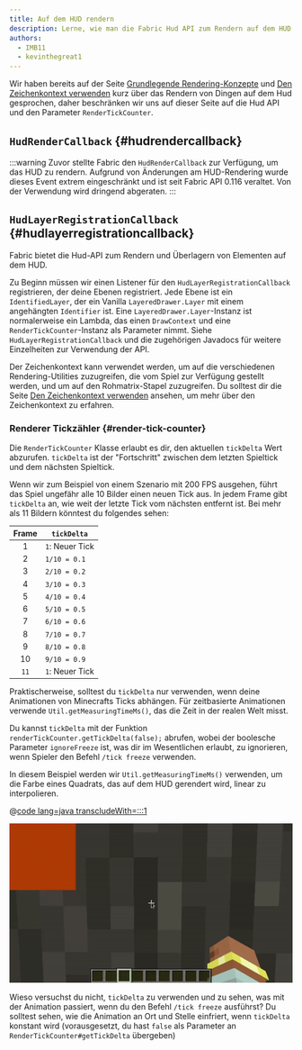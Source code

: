 ```yaml
---
title: Auf dem HUD rendern
description: Lerne, wie man die Fabric Hud API zum Rendern auf dem HUD verwendet.
authors:
  - IMB11
  - kevinthegreat1
---
```


Wir haben bereits auf der Seite [Grundlegende Rendering-Konzepte](./basic-concepts.md) und [Den Zeichenkontext verwenden](./draw-context.md) kurz über das Rendern von Dingen auf dem Hud gesprochen, daher beschränken wir uns auf dieser Seite auf die Hud API und den Parameter `RenderTickCounter`.

## `HudRenderCallback` {#hudrendercallback}

:::warning
Zuvor stellte Fabric den `HudRenderCallback` zur Verfügung, um das HUD zu rendern. Aufgrund von Änderungen am HUD-Rendering wurde dieses Event extrem eingeschränkt und ist seit Fabric API 0.116 veraltet. Von der Verwendung wird dringend abgeraten.
:::

## `HudLayerRegistrationCallback` {#hudlayerregistrationcallback}

Fabric bietet die Hud-API zum Rendern und Überlagern von Elementen auf dem HUD.

Zu Beginn müssen wir einen Listener für den `HudLayerRegistrationCallback` registrieren, der deine Ebenen registriert. Jede Ebene ist ein `IdentifiedLayer`, der ein Vanilla `LayeredDrawer.Layer` mit einem angehängten `Identifier` ist. Eine `LayeredDrawer.Layer`-Instanz ist normalerweise ein Lambda, das einen `DrawContext` und eine `RenderTickCounter`-Instanz als Parameter nimmt. Siehe `HudLayerRegistrationCallback` und die zugehörigen Javadocs für weitere Einzelheiten zur Verwendung der API.

Der Zeichenkontext kann verwendet werden, um auf die verschiedenen Rendering-Utilities zuzugreifen, die vom Spiel zur Verfügung gestellt werden, und um auf den Rohmatrix-Stapel zuzugreifen. Du solltest dir die Seite [Den Zeichenkontext verwenden](./draw-context) ansehen, um mehr über den Zeichenkontext zu erfahren.

### Renderer Tickzähler {#render-tick-counter}

Die `RenderTickCounter` Klasse erlaubt es dir, den aktuellen `tickDelta` Wert abzurufen. `tickDelta` ist der "Fortschritt" zwischen dem letzten Spieltick und dem nächsten Spieltick.

Wenn wir zum Beispiel von einem Szenario mit 200 FPS ausgehen, führt das Spiel ungefähr alle 10 Bilder einen neuen Tick aus. In jedem Frame gibt `tickDelta` an, wie weit der letzte Tick vom nächsten entfernt ist. Bei mehr als 11 Bildern könntest du folgendes sehen:

| Frame | `tickDelta`                     |
| :---: | ------------------------------- |
|   1   | `1`: Neuer Tick |
|   2   | `1/10 = 0.1`                    |
|   3   | `2/10 = 0.2`                    |
|   4   | `3/10 = 0.3`                    |
|   5   | `4/10 = 0.4`                    |
|   6   | `5/10 = 0.5`                    |
|   7   | `6/10 = 0.6`                    |
|   8   | `7/10 = 0.7`                    |
|   9   | `8/10 = 0.8`                    |
|   10  | `9/10 = 0.9`                    |
|  `11` | `1`: Neuer Tick |

Praktischerweise, solltest du `tickDelta` nur verwenden, wenn deine Animationen von Minecrafts Ticks abhängen. Für zeitbasierte Animationen verwende `Util.getMeasuringTimeMs()`, das die Zeit in der realen Welt misst.

Du kannst `tickDelta` mit der Funktion `renderTickCounter.getTickDelta(false);` abrufen, wobei der boolesche Parameter `ignoreFreeze` ist, was dir im Wesentlichen erlaubt, zu ignorieren, wenn Spieler den Befehl `/tick freeze` verwenden.

In diesem Beispiel werden wir `Util.getMeasuringTimeMs()` verwenden, um die Farbe eines Quadrats, das auf dem HUD gerendert wird, linear zu interpolieren.

@[code lang=java transcludeWith=:::1](@/reference/1.21.8/src/client/java/com/example/docs/rendering/HudRenderingEntrypoint.java)

![Verfall einer Farbe im Laufe der Zeit](/assets/develop/rendering/hud-rendering-deltatick.webp)

Wieso versuchst du nicht, `tickDelta` zu verwenden und zu sehen, was mit der Animation passiert, wenn du den Befehl `/tick freeze` ausführst? Du solltest sehen, wie die Animation an Ort und Stelle einfriert, wenn `tickDelta` konstant wird (vorausgesetzt, du hast `false` als Parameter an `RenderTickCounter#getTickDelta` übergeben)
